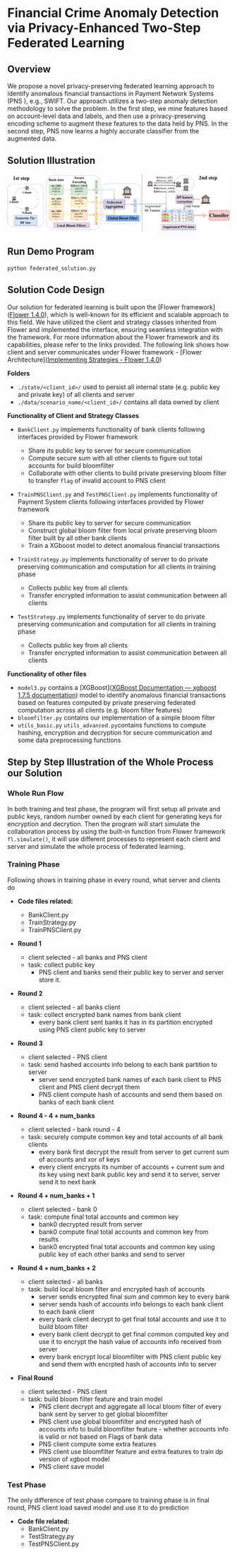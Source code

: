 # Financial Crime Anomaly Detection via Privacy-Enhanced Two-Step Federated Learning
## Overview

We propose a novel privacy-preserving federated learning approach to identify anomalous financial transactions in Payment Network Systems (PNS ), e.g., SWIFT. Our approach utilizes a two-step anomaly detection methodology to solve the problem. In the first step, we mine features based on account-level data and labels, and then use a privacy-preserving encoding scheme to augment these features to the data held by PNS. In the second step, PNS now learns a highly accurate classifier from the augmented data.

## Solution Illustration



![pets](../image/pets.png)

## Run Demo Program

```shell
python federated_solution.py
```

## Solution Code Design

Our solution for federated learning is built upon the [Flower framework]([Flower 1.4.0](https://flower.dev/docs/)), which is well-known for its efficient and scalable approach to this field. We have utilized the client and strategy classes inherited from Flower and implemented the interface, ensuring seamless integration with the framework. For more information about the Flower framework and its capabilities, please refer to the links provided. The following link shows how client and server communicates under Flower framework - [Flower Architecture]([Implementing Strategies - Flower 1.4.0](https://flower.dev/docs/implementing-strategies.html)) 

**Folders**

- `./state/<client_id>/` used to persist all internal state (e.g. public key and private key) of all clients and server
- `./data/scenario_name/<client_id>/` contains all data owned by client

**Functionality of Client and Strategy Classes**

- `BankClient.py` implements functionality of bank clients following interfaces provided by Flower framework
  - Share its public key to server for secure communication
  - Compute secure sum with all other clients to figure out total accounts for build bloomfilter
  - Collaborate with other clients to build private preserving bloom filter to transfer `flag` of invalid account to PNS client
- `TrainPNSClient.py` and `TestPNSClient.py` implements functionality of Payment System clients following interfaces provided by Flower framework
  - Share its public key to server for secure communication
  - Construct global bloom filter from local private preserving bloom filter built by all other bank clients
  -  Train a XGboost model to detect anomalous financial transactions
- `TrainStrategy.py` implements functionality of server to do private preserving communication and computation for all clients in training phase
  - Collects public key from all clients
  - Transfer encrypted information to assist communication between all clients

- `TestStrategy.py` implements functionality of server to do private preserving communication and computation for all clients in training phase
  - Collects public key from all clients
  - Transfer encrypted information to assist communication between all clients

**Functionality of other files**

- `model3.py` contains a [XGBoost]([XGBoost Documentation — xgboost 1.7.5 documentation](https://xgboost.readthedocs.io/en/stable/)) model to identify anomalous financial transactions based on features computed by private preserving federated computation across all clients (e.g. bloom filter features)
- `bloomfilter.py` contains our implementation of a simple bloom filter
- `utils_basic.py` `utils_advanced.py`contains functions to compute hashing, encryption and decryption for secure communication and some data preprocessing functions

## Step by Step Illustration of the Whole Process our Solution

###  Whole Run Flow

In both training and test phase, the program will first setup all private and public keys, random number owned by each client for generating keys for encryption and decrytion. Then the program will start simulate the collaboration process by using the built-in function from Flower framework `fl.simulate()`, it will use different processes to represent each client and server and simulate the whole process of federated learning. 

###  Training Phase

Following shows in training phase in every round, what server and clients do

- **Code files related:**
  - BankClient.py
  - TrainStrategy.py
  - TrainPNSClient.py

- **Round 1**
  - client selected - all banks and PNS client
  - task: collect public key
    - PNS client and banks send their public key to server and server store it.
- **Round 2**
  - client selected - all banks client
  - task: collect encrypted bank names from bank client
    - every bank client sent banks it has in its partition encrypted using PNS client public key to server
- **Round 3**
  - client selected - PNS client
  - task: send hashed accounts info belong to each bank partition to server
    - server send encrypted bank names of each bank client to PNS client and PNS client decrypt them
    - PNS client compute hash of accounts and send them based on banks of each bank client
- **Round 4 - 4 + num_banks**
  - client selected - bank round - 4
  - task: securely compute common key and total accounts of all bank clients
    - every bank first decrypt the result from server to get current sum of accounts and xor of keys
    - every client encrypts its number of accounts + current sum and its key using next bank public key and send it
      to server, server send it to next bank
- **Round 4 + num_banks + 1**
  - client selected - bank 0
  - task: compute final total accounts and common key
    - bank0 decrypted result from server
    - bank0 compute final total accounts and common key from results
    - bank0 encrypted final total accounts and common key using public key of each other banks and send to server
- **Round 4 + num_banks + 2**
  - client selected - all banks
  - task: build local bloom filter and encrypted hash of accounts
    - server sends encrypted final sum and common key to every bank
    - server sends hash of accounts info belongs to each bank client to each bank client
    - every bank client decrypt to get final total accounts and use it to build bloom filter
    - every bank client decrypt to get final common computed key and use it to encrypt the hash value of accounts
      info received from server
    - every bank encrypt local bloomfilter with PNS client public key and send them with encrpted hash of accounts info
      to server
- **Final Round**
  - client selected - PNS client
  - task: build bloom filter feature and train model
    - PNS client decrypt and aggregate all local bloom filter of every bank sent by server to get global bloomfilter
    - PNS client use global bloomfilter and encrypted hash of accounts info to build bloomfilter feature - whether
      accounts info is valid or not based on Flags of bank data
    - PNS client compute some extra features
    - PNS client use bloomfilter feature and extra features to train dp version of xgboot model
    - PNS client save model

###  Test Phase

The only difference of test phase compare to training phase is in final round, PNS client load saved model and use it to do
prediction

- **Code file related:**
  - BankClient.py
  - TestStrategy.py
  - TestPNSClient.py